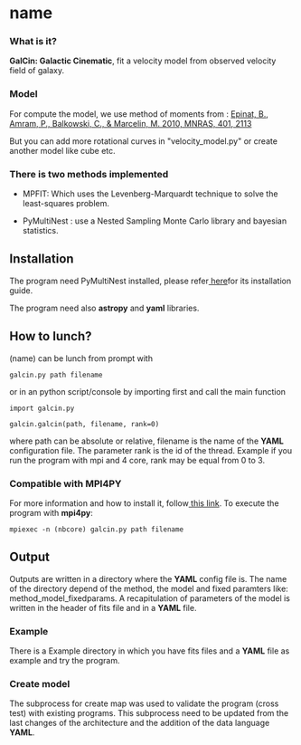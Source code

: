 # name

### What is it?
**GalCin: Galactic Cinematic**, fit a velocity model from observed velocity field of galaxy. 


### Model

For compute the model, we use method of moments from :
<a href="http://adsabs.harvard.edu/abs/2010MNRAS.401.2113E">
Epinat, B., Amram, P., Balkowski, C., & Marcelin, M. 2010, MNRAS, 401, 2113</a>

But you can add more rotational curves in "velocity_model.py" or create another model like cube etc.

### There is two methods implemented

- MPFIT: Which uses the Levenberg-Marquardt technique to solve the
 least-squares problem.

- PyMultiNest : use a Nested Sampling Monte Carlo library and bayesian statistics.

## Installation

The program need PyMultiNest installed, please refer<a href="https://johannesbuchner.github.io/PyMultiNest/"> here</a>for 
its installation guide.

The program need also **astropy** and **yaml** libraries.

## How to lunch?
(name) can be lunch from prompt with
```
galcin.py path filename
```
or in an python script/console by importing first and call the main function
```
import galcin.py
    
galcin.galcin(path, filename, rank=0)
```

where path can be absolute or relative, filename is the name of the **YAML** configuration file. The parameter rank is the id of the thread.
Example if you run the program with mpi and 4 core, rank may be equal from 0 to 3.

### Compatible with MPI4PY

For more information and how to install it, follow<a href="http://pythonhosted.org/mpi4py/"> this link<a/>.
To execute the program with **mpi4py**:
```
mpiexec -n (nbcore) galcin.py path filename
```
## Output

Outputs are written in a directory where the **YAML** config file is. The name of the directory depend of the method, the model and fixed paramters like: 
method_model_fixedparams. A recapitulation of parameters of the model is written in the header of fits file and in a **YAML** file. 

### Example
There is a Example directory in which you have fits files and a **YAML** file as example and try the program.

### Create model

The subprocess for create map was used to validate the program (cross test) with existing programs.
This subprocess need to be updated from the last changes of the architecture and the addition of the data language **YAML**.
